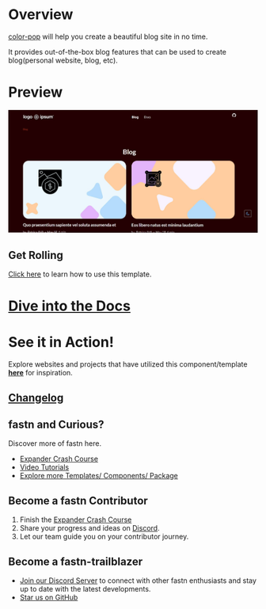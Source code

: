 # Overview

[color-pop](https://fastn-community.github.io/color-pop/) will help you create
a beautiful blog site in no time.

It provides out-of-the-box blog features that can be used to create blog(personal website, blog, etc).

# Preview

![color-pop](assets/color-pop-og-image.jpg)

## Get Rolling

[Click here](https://fastn-community.github.io/color-pop/) to learn how to use this template.

# [Dive into the Docs](https://fastn-community.github.io/color-pop/components)

# See it in Action!

Explore websites and projects that have utilized this component/template 
**[here](https://fastn-community.github.io/color-pop/#dart-used-by)** for
inspiration.

## [Changelog](Changelog.md)

## fastn and Curious?

Discover more of fastn here.

- [Expander Crash Course](https://fastn.com/expander/)
- [Video Tutorials](https://fastn.com/expander/hello-world/-/build/)
- [Explore more Templates/ Components/ Package](https://fastn.com/featured/)

## Become a fastn Contributor

1.  Finish the [Expander Crash Course](https://fastn.com/expander/)
2.  Share your progress and ideas on [Discord](https://discord.gg/bucrdvptYd).
3.  Let our team guide you on your contributor journey.

## Become a fastn-trailblazer

- [Join our Discord Server](https://discord.gg/bucrdvptYd) to connect with other fastn enthusiasts and stay up to date with the latest developments.
- [Star us on GitHub](https://github.com/fastn-stack/fastn/)
